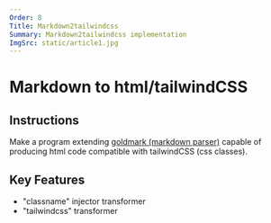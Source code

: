 ```yaml
---
Order: 8
Title: Markdown2tailwindcss
Summary: Markdown2tailwindcss implementation
ImgSrc: static/article1.jpg
---
```


# Markdown to html/tailwindCSS

## Instructions

Make a program extending [goldmark (markdown parser)](https://github.com/yuin/goldmark)
capable of producing html code compatible with tailwindCSS 
(css classes).

## Key Features

- "classname" injector transformer
- "tailwindcss" transformer
